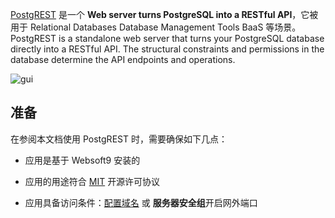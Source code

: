 [PostgREST](https://postgrest.org) 是一个 **Web server turns PostgreSQL into a RESTful API**，它被用于 Relational Databases Database Management Tools BaaS  等场景。PostgREST is a standalone web server that turns your PostgreSQL database directly into a RESTful API. The structural constraints and permissions in the database determine the API endpoints and operations.


![gui](http://libs.websoft9.com/Websoft9/DocsPicture/zh/postgrest/postgrest-gui-websoft9.png)


## 准备

在参阅本文档使用 PostgREST 时，需要确保如下几点：

- 应用是基于 Websoft9 安装的

- 应用的用途符合 [MIT](https://opensource.org/licenses/MIT) 开源许可协议

- 应用具备访问条件：[配置域名](./guide/appsetdomain) 或 **服务器安全组**开启网外端口